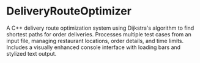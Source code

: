 # DeliveryRouteOptimizer
A C++ delivery route optimization system using Dijkstra's algorithm to find shortest paths for order deliveries. Processes multiple test cases from an input file, managing restaurant locations, order details, and time limits. Includes a visually enhanced console interface with loading bars and stylized text output.
